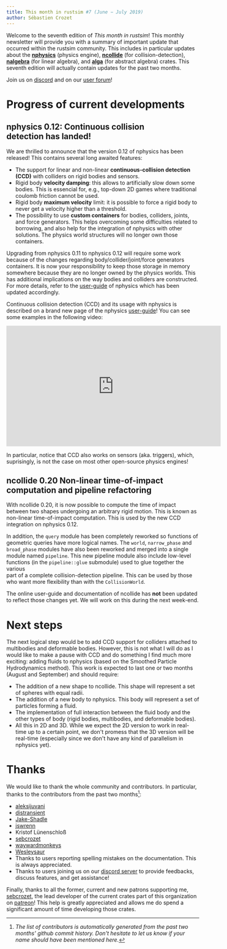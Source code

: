 ```yaml
---
title: This month in rustsim #7 (June − July 2019)
author: Sébastien Crozet
---
```


Welcome to the seventh edition of _This month in rustsim_! This monthly newsletter will provide you with a
summary of important update that occurred within the rustsim community. This includes in particular updates about
the [**nphysics**](https://nphysics.org) (physics engine), [**ncollide**](https://ncollide.org) (for collision-detection),
[**nalgebra**](https://nalgebra.org) (for linear algebra),
and [**alga**](https://github.com/rustsim/alga) (for abstract algebra) crates. This seventh edition will actually contain updates for the past
two months.


<!--truncate-->

Join us on [discord](https://discord.gg/vt9DJSW) and on our [user forum](https://discourse.nphysics.org)!

# Progress of current developments
## nphysics 0.12: Continuous collision detection has landed!

We are thrilled to announce that the version 0.12 of nphysics has been released! This contains several long awaited features:

- The support for linear and non-linear **continuous-collision detection (CCD)** with colliders on rigid bodies and sensors.
- Rigid body **velocity damping**: this allows to artificially slow down some bodies. This is essencial for, e.g., top-down 2D
  games where traditional coulomb friction cannot be used.
- Rigid body **maximum velocity** limit: it is possible to force a rigid body to never get a velocity higher than a threshold.
- The possibility to use **custom containers** for bodies, colliders, joints, and force generators. This helps overcoming
  some difficulties related to borrowing, and also help for the integration of nphysics with other solutions. The physics
  world structures will no longer own those containers.

Upgrading from nphysics 0.11 to nphysics 0.12 will require some work because of the changes regarding
body/collider/joint/force generators containers. It is now your responsibility to keep those storage in memory somewhere
because they are no longer owned by the physics worlds. This has additional implications on the way bodies and colliders are
constructed. For more details, refer to the [user-guide](https://www.nphysics.org/rigid_body_simulations_with_contacts/) of
nphysics which has been updated accordingly.

Continuous collision detection (CCD) and its usage with nphysics is described on a brand new page of the nphysics
[user-guide](https://www.nphysics.org/continuous_collision_detection/)! You can see some examples in the following video:

<center>
<iframe width="560" height="315" src="https://www.youtube.com/embed/EnjgJp9mKz0" frameborder="0" allow="accelerometer; autoplay; encrypted-media; gyroscope; picture-in-picture" allowfullscreen></iframe>
</center>

In particular, notice that CCD also works on sensors (aka. triggers), which, suprisingly,
is not the case on most other open-source physics engines!


## ncollide 0.20 Non-linear time-of-impact computation and pipeline refactoring

With ncollide 0.20, it is now possible to compute the time of impact between two shapes undergoing an arbitrary rigid motion.
This is known as non-linear time-of-impact computation. This is used by the new CCD integration on nphysics 0.12.

In addition, the `query` module has been completely reworked so functions of geometric queries have more logical names.
The `world`, `narrow_phase` and `broad_phase` modules have also been reworked and merged into a single module named `pipeline`.
This new pipeline module also include low-level functions (in the `pipeline::glue` submodule) used to glue together the various  
part of a complete collision-detection pipeline. This can be used by those who want more flexibility than with the `CollisionWorld`.

The online user-guide and documentation of ncollide has **not** been updated to reflect those changes yet. We will work on this
during the next week-end.

# Next steps
The next logical step would be to add CCD support for colliders attached to multibodies and deformable bodies. However,
this is not what I will do as I would like to make a pause with CCD and do something I find much more exciting: adding fluids
to nphysics (based on the Smoothed Particle Hydrodynamics method). This work is expected to last one or two months (August
and September) and should require:

- The addition of a new shape to ncollide. This shape will represent a set of spheres with equal radii.
- The addition of a new body to nphysics. This body will represent a set of particles forming a fluid.
- The implementation of full interaction between the fluid body and the other types of body (rigid bodies, multibodies, and deformable bodies).
- All this in 2D and 3D. While we expect the 2D version to work in real-time up to a certain point, we don't promess that the
  3D version will be real-time (especially since we don't have any kind of parallelism in nphysics yet).

# Thanks
We would like to thank the whole community and contributors. In particular, thanks to the contributors from the past two months[^1]:

* [aleksijuvani](https://github.com/aleksijuvani)
* [distransient](https://github.com/distransient)
* [Jake-Shadle](https://github.com/Jake-Shadle)
* [jswrenn](https://github.com/jswrenn)
* Kristof Lünenschloß
* [sebcrozet](https://github.com/sebcrozet)
* [waywardmonkeys](https://github.com/waywardmonkeys)
* [Wesleysaur](https://github.com/Wesleysaur)
* Thanks to users reporting spelling mistakes on the documentation. This is always appreciated.
* Thanks to users joining us on our [discord server](https://discord.gg/vt9DJSW) to provide feedbacks,
discuss features, and get assistance!

Finally, thanks to all the former, current and new patrons supporting me, [sebcrozet](https://github.com/sebcrozet), the
lead developer of the current crates part of this organization on [patreon](http://patreon.com/sebcrozet)! This help is
greatly appreciated and allows me do spend a significant amount of time developing those crates.

[^1]: _The list of contributors is automatically generated from the past two months' github commit history.
Don't hesitate to let us know if your name should have been mentioned here._